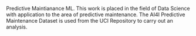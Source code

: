 Predictive Maintianance ML.
This work is placed in the field of Data Science with application to the area of predictive maintenance. 
The AI4I Predictive Maintenance Dataset is used from the UCI Repository to carry out an analysis.
